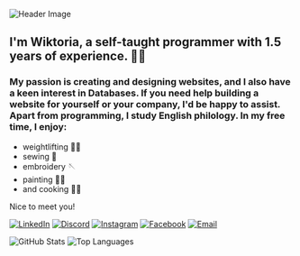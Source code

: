
![Header Image](https://capsule-render.vercel.app/api?type=waving&color=A3DCBE&height=300&section=header&text=Hi%20everyone!&fontSize=90&fontColor=ffffff&align=center)

## I'm Wiktoria, a self-taught programmer with 1.5 years of experience. :woman_technologist:

### My passion is creating and designing websites, and I also have a keen interest in Databases. If you need help building a website for yourself or your company, I'd be happy to assist. Apart from programming, I study English philology. In my free time, I enjoy:

- weightlifting 🏋️‍♀️
- sewing :thread:
- embroidery :sewing_needle:
- painting :woman_artist:
- and cooking :woman_cook:

Nice to meet you!

[![LinkedIn](https://raw.githubusercontent.com/maurodesouza/profile-readme-generator/master/src/assets/icons/social/linkedin/default.svg)](https://www.linkedin.com/in/twojprofil)
[![Discord](https://raw.githubusercontent.com/maurodesouza/profile-readme-generator/master/src/assets/icons/social/discord/default.svg)](https://discord.gg/twojserwer)
[![Instagram](https://raw.githubusercontent.com/maurodesouza/profile-readme-generator/master/src/assets/icons/social/instagram/default.svg)](https://www.instagram.com/twojprofil)
[![Facebook](https://raw.githubusercontent.com/maurodesouza/profile-readme-generator/master/src/assets/icons/social/facebook/default.svg)](https://www.facebook.com/twojprofil)
[![Email](https://raw.githubusercontent.com/maurodesouza/profile-readme-generator/master/src/assets/icons/social/gmail/default.svg)](mailto:twojemail@gmail.com)

![GitHub Stats](https://github-readme-stats.vercel.app/api?username=WikaObl&show_icons=true&theme=cobalt&count_private=true)
![Top Languages](https://github-readme-stats.vercel.app/api/top-langs/?username=WikaObl&layout=compact&langs_count=5&theme=cobalt)

<!--
**Wikaobl/Wikaobl** is a ✨ _special_ ✨ repository because its `README.md` (this file) appears on your GitHub profile.
**<iframe src="https://giphy.com/embed/i1tl23cTCndAr63GKE" width="480" height="423" frameBorder="0" class="giphy-embed" allowFullScreen></iframe><p><a href="https://giphy.com/gifs/music-pop-notes-i1tl23cTCndAr63GKE">via GIPHY</a></p>**
Here are some ideas to get you started:

- 🔭 I’m currently working on ...
- 🌱 I’m currently learning ...
- 👯 I’m looking to collaborate on ...
- 🤔 I’m looking for help with ...
- 💬 Ask me about ...
- 📫 How to reach me: ...
- 😄 Pronouns: ...
- ⚡ Fun fact: ...
-->
